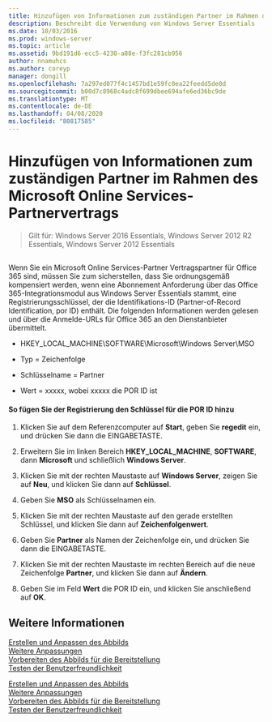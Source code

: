 ```yaml
---
title: Hinzufügen von Informationen zum zuständigen Partner im Rahmen des Microsoft Online Services-Partnervertrags
description: Beschreibt die Verwendung von Windows Server Essentials
ms.date: 10/03/2016
ms.prod: windows-server
ms.topic: article
ms.assetid: 9bd191d6-ecc5-4230-a88e-f3fc281cb956
author: nnamuhcs
ms.author: coreyp
manager: dongill
ms.openlocfilehash: 7a297ed077f4c1457bd1e59fc0ea22feedd5de0d
ms.sourcegitcommit: b00d7c8968c4adc8f699dbee694afe6ed36bc9de
ms.translationtype: MT
ms.contentlocale: de-DE
ms.lasthandoff: 04/08/2020
ms.locfileid: "80817585"
---
```

# <a name="add-microsoft-online-service-partner-agreement-partner-of-record-information"></a>Hinzufügen von Informationen zum zuständigen Partner im Rahmen des Microsoft Online Services-Partnervertrags

>Gilt für: Windows Server 2016 Essentials, Windows Server 2012 R2 Essentials, Windows Server 2012 Essentials

##  <a name="BKMK_3rdLevelDomanNames"></a>   
 Wenn Sie ein Microsoft Online Services-Partner Vertragspartner für Office 365 sind, müssen Sie zum sicherstellen, dass Sie ordnungsgemäß kompensiert werden, wenn eine Abonnement Anforderung über das Office 365-Integrationsmodul aus Windows Server Essentials stammt, eine Registrierungsschlüssel, der die Identifikations-ID (Partner-of-Record Identification, por ID) enthält. Die folgenden Informationen werden gelesen und über die Anmelde-URLs für Office 365 an den Dienstanbieter übermittelt.  
  
-   HKEY_LOCAL_MACHINE\SOFTWARE\Microsoft\Windows Server\MSO  
  
-   Typ = Zeichenfolge  
  
-   Schlüsselname = Partner  
  
-   Wert = xxxxx, wobei xxxxx die POR ID ist  
  
#### <a name="to-add-the-por-id-key-to-the-registry"></a>So fügen Sie der Registrierung den Schlüssel für die POR ID hinzu  
  
1.  Klicken Sie auf dem Referenzcomputer auf **Start**, geben Sie **regedit** ein, und drücken Sie dann die EINGABETASTE.  
  
2.  Erweitern Sie im linken Bereich **HKEY_LOCAL_MACHINE**, **SOFTWARE**, dann **Microsoft** und schließlich **Windows Server**.  
  
3.  Klicken Sie mit der rechten Maustaste auf **Windows Server**, zeigen Sie auf **Neu**, und klicken Sie dann auf **Schlüssel**.  
  
4.  Geben Sie **MSO** als Schlüsselnamen ein.  
  
5.  Klicken Sie mit der rechten Maustaste auf den gerade erstellten Schlüssel, und klicken Sie dann auf **Zeichenfolgenwert**.  
  
6.  Geben Sie **Partner** als Namen der Zeichenfolge ein, und drücken Sie dann die EINGABETASTE.  
  
7.  Klicken Sie mit der rechten Maustaste im rechten Bereich auf die neue Zeichenfolge **Partner**, und klicken Sie dann auf **Ändern**.  
  
8.  Geben Sie im Feld **Wert** die POR ID ein, und klicken Sie anschließend auf **OK**.  
  
## <a name="see-also"></a>Weitere Informationen  

 [Erstellen und Anpassen des Abbilds](Creating-and-Customizing-the-Image.md)   
 [Weitere Anpassungen](Additional-Customizations.md)   
 [Vorbereiten des Abbilds für die Bereitstellung](Preparing-the-Image-for-Deployment.md)   
 [Testen der Benutzerfreundlichkeit](Testing-the-Customer-Experience.md)

 [Erstellen und Anpassen des Abbilds](../install/Creating-and-Customizing-the-Image.md)   
 [Weitere Anpassungen](../install/Additional-Customizations.md)   
 [Vorbereiten des Abbilds für die Bereitstellung](../install/Preparing-the-Image-for-Deployment.md)   
 [Testen der Benutzerfreundlichkeit](../install/Testing-the-Customer-Experience.md)

